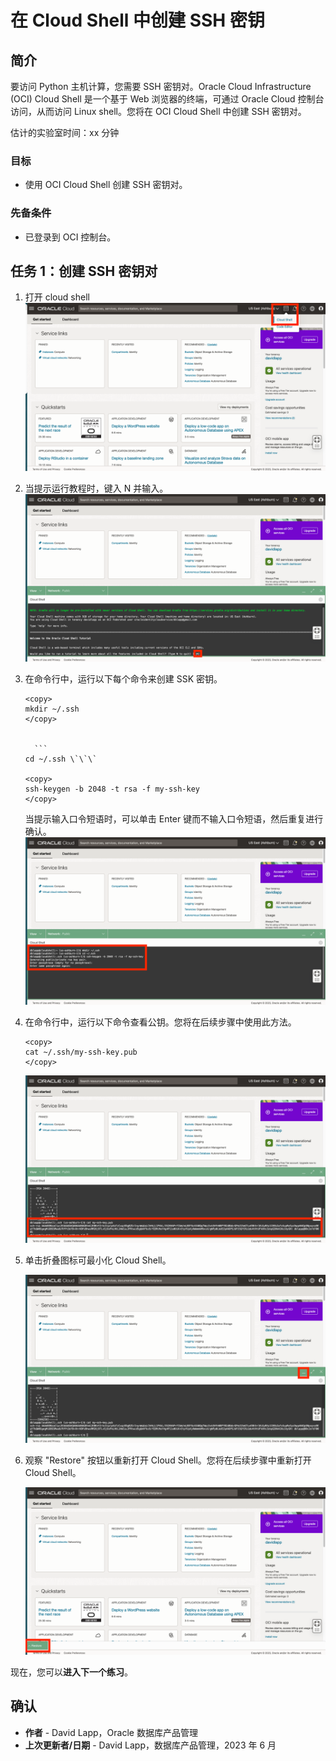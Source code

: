 # 在 Cloud Shell 中创建 SSH 密钥

## 简介

要访问 Python 主机计算，您需要 SSH 密钥对。Oracle Cloud Infrastructure (OCI) Cloud Shell 是一个基于 Web 浏览器的终端，可通过 Oracle Cloud 控制台访问，从而访问 Linux shell。您将在 OCI Cloud Shell 中创建 SSH 密钥对。

估计的实验室时间：xx 分钟

### 目标

*   使用 OCI Cloud Shell 创建 SSH 密钥对。

### 先备条件

*   已登录到 OCI 控制台。

## 任务 1：创建 SSH 密钥对

1.  打开 cloud shell ![打开 Cloud Shell](images/sshkeys-01.png)
    
2.  当提示运行教程时，键入 N 并输入。 ![打开 Cloud Shell](images/sshkeys-02.png)
    
3.  在命令行中，运行以下每个命令来创建 SSK 密钥。
    
        <copy>
        mkdir ~/.ssh
        </copy>
        
    
          ```
        cd ~/.ssh \`\`\`
    
        <copy>
        ssh-keygen -b 2048 -t rsa -f my-ssh-key
        </copy>
        
    
    当提示输入口令短语时，可以单击 Enter 键而不输入口令短语，然后重复进行确认。  
    ![创建密钥](images/sshkeys-03.png)
    
4.  在命令行中，运行以下命令查看公钥。您将在后续步骤中使用此方法。
    
        <copy>
        cat ~/.ssh/my-ssh-key.pub
        </copy>
        
    
    ![查看公共密钥](images/sshkeys-04.png)
    
5.  单击折叠图标可最小化 Cloud Shell。
    
    ![折叠 Cloud Shell](images/sshkeys-05.png)
    
6.  观察 "Restore" 按钮以重新打开 Cloud Shell。您将在后续步骤中重新打开 Cloud Shell。
    
    ![还原 Cloud Shell](images/sshkeys-06.png)
    

现在，您可以**进入下一个练习**。

## 确认

*   **作者** - David Lapp，Oracle 数据库产品管理
*   **上次更新者/日期** - David Lapp，数据库产品管理，2023 年 6 月